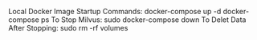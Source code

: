 Local Docker Image Startup Commands: docker-compose up -d
    docker-compose ps
To Stop Milvus: sudo docker-compose down
To Delet Data After Stopping: sudo rm -rf  volumes